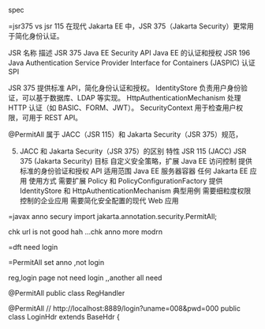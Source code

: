 

spec   

=jsr375 vs jsr 115
在现代 Jakarta EE 中，JSR 375（Jakarta Security）更常用于简化身份认证。

JSR	名称	描述
JSR 375	Java EE Security API	Java EE 的认证和授权
JSR 196	Java Authentication Service Provider Interface for Containers (JASPIC)	认证 SPI


JSR 375 提供标准 API，简化身份认证和授权。
IdentityStore 负责用户身份验证，可以基于数据库、LDAP 等实现。
HttpAuthenticationMechanism 处理 HTTP 认证（如 BASIC、FORM、JWT）。
SecurityContext 用于检查用户权限，可用于 REST API。

@PermitAll 属于 JACC（JSR 115）和 Jakarta Security（JSR 375）规范，


5. JACC 和 Jakarta Security（JSR 375）的区别
   特性	JSR 115 (JACC)	JSR 375 (Jakarta Security)
   目标	自定义安全策略，扩展 Java EE 访问控制	提供标准的身份验证和授权 API
   适用范围	Java EE 服务器容器	任何 Jakarta EE 应用
   使用方式	需要扩展 Policy 和 PolicyConfigurationFactory	提供 IdentityStore 和 HttpAuthenticationMechanism
   典型用例	需要细粒度权限控制的企业应用	需要简化安全配置的现代 Web 应用

=javax anno secury
import jakarta.annotation.security.PermitAll;

chk url is not good hah ...chk anno more modrn

=dft need login




=PermitAll set anno ,not login 

reg,login  page not need login ,,another all need 

@PermitAll
public class RegHandler

@PermitAll
//   http://localhost:8889/login?uname=008&pwd=000
public class LoginHdr extends BaseHdr {